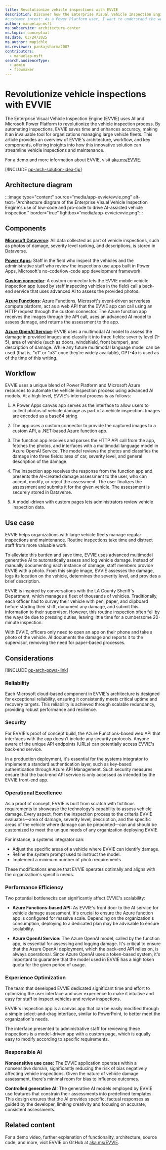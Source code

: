 ```yaml
---
title: Revolutionize vehicle inspections with EVVIE
description: Discover how the Enterprise Visual Vehicle Inspection Engine uses AI and Power Platform to automate vehicle inspections, saving time and improving accuracy.
#customer intent: As a Power Platform user, I want to understand the workflow of EVVIE so that I can design a similar solution.
author: manuelap-msft
ms.subservice: architecture-center
ms.topic: conceptual
ms.date: 03/24/2025
ms.author: mapichle
ms.reviewer: pankajsharma2087
contributors:
  - manuelap-msft
search.audienceType:
  - admin
  - flowmaker
---
```


# Revolutionize vehicle inspections with EVVIE

The Enterprise Visual Vehicle Inspection Engine (EVVIE) uses AI and Microsoft Power Platform to revolutionize the vehicle inspection process. By automating inspections, EVVIE saves time and enhances accuracy, making it an invaluable tool for organizations managing large vehicle fleets. This article provides an overview of EVVIE's architecture, workflow, and key components, offering insights into how this innovative solution can streamline vehicle inspections and maintenance.

For a demo and more information about EVVIE, visit [aka.ms/EVVIE](https://aka.ms/EVVIE).

[!INCLUDE [pp-arch-solution-idea-tip](../../includes/pp-arch-solution-idea-tip.md)]

## Architecture diagram

:::image type="content" source="media/app-evvie/evvie.png" alt-text="Architecture diagram of the Enterprise Visual Vehicle Inspection Engine's use of low-code and pro-code to drive AI-assisted vehicle inspection." border="true" lightbox="media/app-evvie/evvie.png":::

## Components

[**Microsoft Dataverse**](/power-apps/maker/data-platform/): All data collected as part of vehicle inspections, such as photos of damage, severity level ranking, and descriptions, is stored in Dataverse.

[**Power Apps**](/power-apps/): Staff in the field who inspect the vehicles and the administrative staff who review the inspections use apps built in Power Apps, Microsoft's no-code/low-code app development framework.

[**Custom connector**](/connectors/custom-connectors/): A custom connector lets the EVVIE mobile vehicle inspection app (used by staff inspecting vehicles in the field) call a back-end service that uses advanced AI to assess the provided photos.

[**Azure Functions**](/azure/azure-functions/): Azure Functions, Microsoft's event-driven serverless compute platform, act as a web API that the EVVIE app can call using an HTTP request through the custom connector. The Azure function app receives the images through the API call, uses an advanced AI model to assess damage, and returns the assessment to the app.

[**Azure OpenAI Service**](/azure/ai-services/openai/overview): EVVIE uses a multimodal AI model to assess the damage in provided images and classify it into three fields: severity level (1-5), area of vehicle (such as doors, windshield, front bumper), and description of damage. While any future multimodal language model can be used (that is, "o1" or "o3" once they're widely available), GPT-4o is used as of the time of this writing.

## Workflow

EVVIE uses a unique blend of Power Platform and Microsoft Azure resources to automate the vehicle inspection process using advanced AI models. At a high level, EVVIE's internal process is as follows:

1. A Power Apps canvas app serves as the interface to allow users to collect photos of vehicle damage as part of a vehicle inspection. Images are encoded as a base64 string.

1. The app uses a custom connector to provide the captured images to a custom API, a .NET-based Azure function app.

1. The function app receives and parses the HTTP API call from the app, fetches the photos, and interfaces with a multimodal language model in Azure OpenAI Service. The model reviews the photos and classifies the damage into three fields: area of car, severity level, and general description of the damage.

1. The inspection app receives the response from the function app and presents the AI-created damage assessment to the user, who can accept, modify, or reject the assessment. The user finalizes the assessment and submits it for the given vehicle. The assessment is securely stored in Dataverse.

1. A model-driven with custom pages lets administrators review vehicle inspection data.

## Use case

EVVIE helps organizations with large vehicle fleets manage regular inspections and maintenance. Routine inspections take time and distract staff from more valuable work.  

To alleviate this burden and save time, EVVIE uses advanced multimodal generative AI to automatically assess and log vehicle damage. Instead of manually documenting each instance of damage, staff members provide EVVIE with a photo. From this single image, EVVIE assesses the damage, logs its location on the vehicle, determines the severity level, and provides a brief description.

EVVIE is inspired by conversations with the LA County Sheriff's Department, which manages a fleet of thousands of vehicles. Traditionally, each officer had to survey their vehicle with pen, paper, and clipboard before starting their shift, document any damage, and submit this information to their supervisor. However, this routine inspection often fell by the wayside due to pressing duties, leaving little time for a cumbersome 20-minute inspection.

With EVVIE, officers only need to open an app on their phone and take a photo of the vehicle. AI documents the damage and reports it to the supervisor, removing the need for paper-based processes.

## Considerations

[!INCLUDE [pp-arch-ppwa-link](../../includes/pp-arch-ppwa-link.md)]

### Reliability

Each Microsoft cloud-based component in EVVIE's architecture is designed for exceptional reliability, ensuring it consistently meets critical uptime and recovery targets. This reliability is achieved through scalable redundancy, providing robust performance and resilience.

### Security

For EVVIE's proof of concept build, the Azure Functions-based web API that interfaces with the app doesn't include any security protocols. Anyone aware of the unique API endpoints (URLs) can potentially access EVVIE's back-end service.

In a production deployment, it's essential for the systems integrator to implement a standard authentication layer, such as key-based authentication through Azure API Management. Such security measures ensure that the back-end API service is only accessed as intended by the EVVIE front-end app.

### Operational Excellence

As a proof of concept, EVVIE is built from scratch with fictitious requirements to showcase the technology's capability to assess vehicle damage. Every aspect, from the inspection process to the criteria EVVIE evaluates&mdash;area of damage, severity level, description, and the specific areas of the vehicle where damage can be pinpointed&mdash;can and should be customized to meet the unique needs of any organization deploying EVVIE.

For instance, a systems integrator can:

- Adjust the specific areas of a vehicle where EVVIE can identify damage.
- Refine the system prompt used to instruct the model.
- Implement a minimum number of photo requirements.

These modifications ensure that EVVIE operates optimally and aligns with the organization's specific needs.

### Performance Efficiency

Two potential bottlenecks can significantly affect EVVIE's scalability:

- **Azure Functions-based API:** As EVVIE's front door to the AI service for vehicle damage assessment, it's crucial to ensure the Azure function app is configured for massive scale. Depending on the organization's consumption, deploying to a dedicated plan may be advisable to ensure scalability.

- **Azure OpenAI Service:** The Azure OpenAI model, called by the function app, is essential for assessing and logging damage. It's critical to ensure that the Azure OpenAI deployment, which the back-end API relies on, is always operational. Since Azure OpenAI uses a token-based system, it's important to guarantee that the model used in EVVIE has a high token quota for the given period of usage.

### Experience Optimization

The team that developed EVVIE dedicated significant time and effort to optimizing the user interface and user experience to make it intuitive and easy for staff to inspect vehicles and review inspections.

EVVIE's inspection app is a canvas app that can be easily modified through a simple select-and-drag interface, similar to PowerPoint, to better meet the organization's needs.

The interface presented to administrative staff for reviewing these inspections is a model-driven app with a custom page, which is equally easy to modify according to specific requirements.

### Responsible AI

**Nonsensitive use case:** The EVVIE application operates within a nonsensitive domain, significantly reducing the risk of bias negatively affecting vehicle inspections. Given the nature of vehicle damage assessment, there's minimal room for bias to influence outcomes.

**Controlled generative AI:** The generative AI models employed by EVVIE use features that constrain their assessments into predefined templates. This design ensures that the AI provides specific, factual responses as guided by the developer, limiting creativity and focusing on accurate, consistent assessments.

## Related content

For a demo video, further explanation of functionality, architecture, source code, and more, visit EVVIE on GitHub at [aka.ms/EVVIE](https://github.com/microsoft/SLG-Business-Applications/tree/main/demos/EVVIE).
